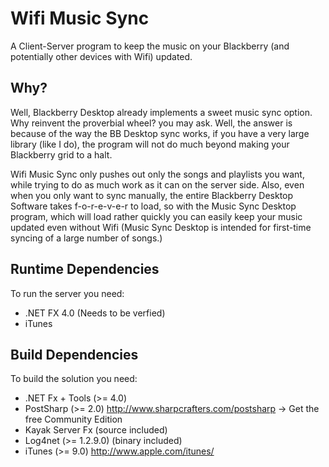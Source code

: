 Wifi Music Sync
===============

A Client-Server program to keep the music on your Blackberry 
(and potentially other devices with Wifi) updated.

Why?
----
Well, Blackberry Desktop already implements a sweet music sync
option. Why reinvent the proverbial wheel? you may ask. Well, 
the answer is because of the way the BB Desktop sync works,
if you have a very large library (like I do), the program 
will not do much beyond making your Blackberry grid to a halt.

Wifi Music Sync only pushes out only the songs and playlists
you want, while trying to do as much work as it can on the 
server side. Also, even when you only want to sync manually,
the entire Blackberry Desktop Software takes f-o-r-e-v-e-r to 
load, so with the Music Sync Desktop program, which will load 
rather quickly you can easily keep your music updated even 
without Wifi (Music Sync Desktop is intended for first-time
syncing of a large number of songs.)

Runtime Dependencies
--------------------
To run the server you need:
 * .NET FX 4.0 (Needs to be verfied)
 * iTunes

Build Dependencies
------------------
To build the solution you need:
 * .NET Fx + Tools (>= 4.0)
 * PostSharp (>= 2.0) <http://www.sharpcrafters.com/postsharp>
    -> Get the free Community Edition
 * Kayak Server Fx (source included)
 * Log4net (>= 1.2.9.0) (binary included)
 * iTunes (>= 9.0) <http://www.apple.com/itunes/>
